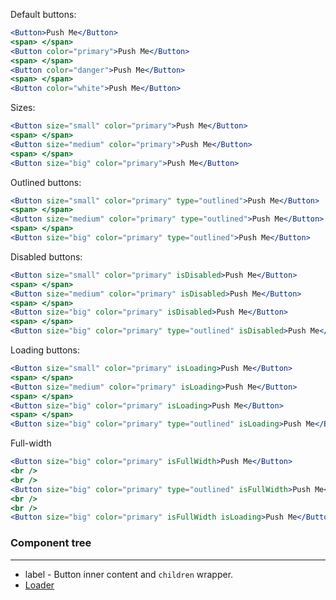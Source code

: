Default buttons:
```jsx
<Button>Push Me</Button>
<span> </span>
<Button color="primary">Push Me</Button>
<span> </span>
<Button color="danger">Push Me</Button>
<span> </span>
<Button color="white">Push Me</Button>
```

Sizes:
```jsx
<Button size="small" color="primary">Push Me</Button>
<span> </span>
<Button size="medium" color="primary">Push Me</Button>
<span> </span>
<Button size="big" color="primary">Push Me</Button>
```

Outlined buttons:
```jsx
<Button size="small" color="primary" type="outlined">Push Me</Button>
<span> </span>
<Button size="medium" color="primary" type="outlined">Push Me</Button>
<span> </span>
<Button size="big" color="primary" type="outlined">Push Me</Button>
```

Disabled buttons:
```jsx
<Button size="small" color="primary" isDisabled>Push Me</Button>
<span> </span>
<Button size="medium" color="primary" isDisabled>Push Me</Button>
<span> </span>
<Button size="big" color="primary" isDisabled>Push Me</Button>
<span> </span>
<Button size="big" color="primary" type="outlined" isDisabled>Push Me</Button>
```

Loading buttons:
```jsx
<Button size="small" color="primary" isLoading>Push Me</Button>
<span> </span>
<Button size="medium" color="primary" isLoading>Push Me</Button>
<span> </span>
<Button size="big" color="primary" isLoading>Push Me</Button>
<span> </span>
<Button size="big" color="primary" type="outlined" isLoading>Push Me</Button>
```

Full-width
```jsx
<Button size="big" color="primary" isFullWidth>Push Me</Button>
<br />
<br />
<Button size="big" color="primary" type="outlined" isFullWidth>Push Me</Button>
<br />
<br />
<Button size="big" color="primary" isFullWidth isLoading>Push Me</Button>
```

### Component tree

---

-   label - Button inner content and `children` wrapper.
-   [Loader](/#/Loader)
